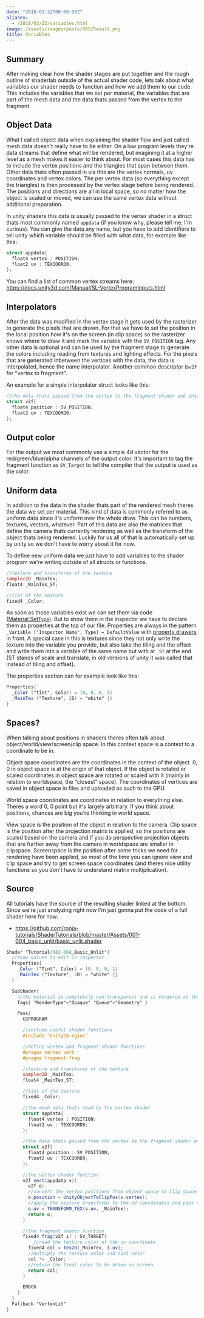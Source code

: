 ```yaml
---
date: "2018-03-22T00:00:00Z"
aliases:
  - /2018/03/22/variables.html
image: /assets/images/posts/003/Result.png
title: Variables
---
```


## Summary

After making clear how the shader stages are put together and the rough outline of shaderlab outside of the actual shader code, lets talk about what variables our shader needs to function and how we add them to our code. This includes the variables that we set per material, the variables that are part of the mesh data and the data thats passed from the vertex to the fragment.

## Object Data

What I called object data when explaining the shader flow and just called mesh data doesn't really have to be either. On a low program levels they're data streams that define what will be rendered, but imagining it at a higher level as a mesh makes it easier to think about. For most cases this data has to include the vertex positions and the triangles that span between them. Other data thats often passed in via this are the vertex normals, uv coordinates and vertex colors. The per vertex data (so everything except the triangles) is then processed by the vertex stage before being rendered. The positions and directions are all in local space, so no matter how the object is scaled or moved, we can use the same vertex data without additional preparation.

In unity shaders this data is usually passed to the vertex shader in a struct thats most commonly named `appdata` (if you know why, please tell me, I'm curious). You can give the data any name, but you have to add identifiers to tell unity which variable should be filled with what data, for example like this:

```glsl
struct appdata{
  float4 vertex : POSITION;
  float2 uv : TEXCOORD0;
};
```

You can find a list of common vertex streams here: <https://docs.unity3d.com/Manual/SL-VertexProgramInputs.html>

## Interpolators

After the data was modified in the vertex stage it gets used by the rasterizer to generate the pixels that are drawn. For that we have to set the position in the local position how it's on the screen (in clip space) so the rasterizer knows where to draw it and mark the variable with the `SV_POSITION` tag. Any other data is optional and can be used by the fragment stage to generate the colors including reading from textures and lighting effects. For the pixels that are generated inbetween the vertices with the data, the data is interpolated, hence the name interpolator. Another common descriptor is`v2f` for "vertex to fragment".

An example for a simple interpolator struct looks like this:

```glsl
//the data thats passed from the vertex to the fragment shader and interpolated by the rasterizer
struct v2f{
  float4 position : SV_POSITION;
  float2 uv : TEXCOORD0;
};
```

## Output color

For the output we most commonly use a simple 4d vector for the red/green/blue/alpha channels of the output color. It's important to tag the fragment function as `SV_Target` to tell the compiler that the output is used as the color.

## Uniform data

In addition to the data in the shader thats part of the rendered mesh theres the data we set per material. This kind of data is commonly refered to as uniform data since it's uniform over the whole draw. This can be numbers, textures, vectors, whatever. Part of this data are also the matrices that define the camera thats currently rendering as well as the transform of the object thats being rendered. Luckily for us all of that is automatically set up by unity so we don't have to worry about it for now.

To define new uniform data we just have to add variables to the shader program we're writing outside of all structs or functions.

```glsl
//texture and transforms of the texture
sampler2D _MainTex;
float4 _MainTex_ST;

//tint of the texture
fixed4 _Color;
```

As soon as those variables exist we can set them via code ([Material.Set`Type`](https://docs.unity3d.com/ScriptReference/Material.SetFloat.html)). But to show them in the inspector we have to declare them as properties at the top of our file. Properties are always in the pattern `_Variable ("Inspector Name", Type) = DefaultValue` with [property drawers](https://docs.unity3d.com/ScriptReference/MaterialPropertyDrawer.html) in front. A special case in this is textures since they not only write the texture into the variable you provide, but also take the tiling and the offset and write them into a variable of the same name but with at `_ST` at the end (ST stands of scale and translate, in old versions of unity it was called that instead of tiling and offset).

The properties section can for example look like this:

```glsl
Properties{
  _Color ("Tint", Color) = (0, 0, 0, 1)
  _MainTex ("Texture", 2D) = "white" {}
}
```

## Spaces?

When talking about positions in shaders theres often talk about object/world/view/screen/clip space. In this context space is a context to a coordinate to be in.

Object space coordinates are the coordinates in the context of the object. 0, 0 in object space is at the origin of that object. If the object is rotated or scaled coordinates in object space are rotated or scaled with it (mainly in relation to worldspace, the "closest" space). The coordinates of vertices are saved in object space in files and uploaded as such to the GPU.

World space coordinates are coordinates in relation to everything else. Theres a word 0, 0 point but it's largely arbitrary. If you think about positions, chances are big you're thinking in world space.

View space is the position of the object in relation to the camera. Clip space is the position after the projection matrix is applied, so the positions are scaled based on the camera and if you do perspective projection objects that are further away from the camera in worldspace are smaller in clipspace. Screenspace is the position after some tricks we need for rendering have been applied, so most of the time you can ignore view and clip space and try to get screen space coordinates (and theres nice utility functions so you don't have to understand matrix multiplication).

## Source

All tutorials have the source of the resulting shader linked at the bottom. Since we're just analyzing right now I'm just gonna put the code of a full shader here for now.

- <https://github.com/ronja-tutorials/ShaderTutorials/blob/master/Assets/001-004_basic_unlit/basic_unlit.shader>

```glsl
Shader "Tutorial/001-004_Basic_Unlit"{
  //show values to edit in inspector
  Properties{
    _Color ("Tint", Color) = (0, 0, 0, 1)
    _MainTex ("Texture", 2D) = "white" {}
  }

  SubShader{
    //the material is completely non-transparent and is rendered at the same time as the other opaque geometry
    Tags{ "RenderType"="Opaque" "Queue"="Geometry" }

    Pass{
      CGPROGRAM

      //include useful shader functions
      #include "UnityCG.cginc"

      //define vertex and fragment shader functions
      #pragma vertex vert
      #pragma fragment frag

      //texture and transforms of the texture
      sampler2D _MainTex;
      float4 _MainTex_ST;

      //tint of the texture
      fixed4 _Color;

      //the mesh data thats read by the vertex shader
      struct appdata{
        float4 vertex : POSITION;
        float2 uv : TEXCOORD0;
      };

      //the data thats passed from the vertex to the fragment shader and interpolated by the rasterizer
      struct v2f{
        float4 position : SV_POSITION;
        float2 uv : TEXCOORD0;
      };

      //the vertex shader function
      v2f vert(appdata v){
        v2f o;
        //convert the vertex positions from object space to clip space so they can be rendered correctly
        o.position = UnityObjectToClipPos(v.vertex);
        //apply the texture transforms to the UV coordinates and pass them to the v2f struct
        o.uv = TRANSFORM_TEX(v.uv, _MainTex);
        return o;
      }

      //the fragment shader function
      fixed4 frag(v2f i) : SV_TARGET{
          //read the texture color at the uv coordinate
        fixed4 col = tex2D(_MainTex, i.uv);
        //multiply the texture color and tint color
        col *= _Color;
        //return the final color to be drawn on screen
        return col;
      }

      ENDCG
    }
  }
  Fallback "VertexLit"
}
```
